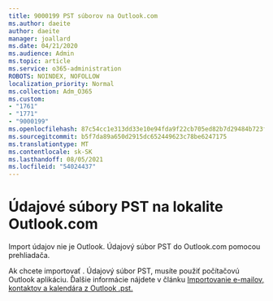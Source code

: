 ```yaml
---
title: 9000199 PST súborov na Outlook.com
ms.author: daeite
author: daeite
manager: joallard
ms.date: 04/21/2020
ms.audience: Admin
ms.topic: article
ms.service: o365-administration
ROBOTS: NOINDEX, NOFOLLOW
localization_priority: Normal
ms.collection: Adm_O365
ms.custom:
- "1761"
- "1771"
- "9000199"
ms.openlocfilehash: 87c54cc1e313dd33e10e94fda9f22cb705ed82b7d29484b723faafb64de89840
ms.sourcegitcommit: b5f7da89a650d2915dc652449623c78be6247175
ms.translationtype: MT
ms.contentlocale: sk-SK
ms.lasthandoff: 08/05/2021
ms.locfileid: "54024437"
---
```

# <a name="pst-data-files-in-outlookcom"></a>Údajové súbory PST na lokalite Outlook.com

Import údajov nie je Outlook. Údajový súbor PST do Outlook.com pomocou prehliadača.

Ak chcete importovať . Údajový súbor PST, musíte použiť počítačovú Outlook aplikáciu. Ďalšie informácie nájdete v článku [Importovanie e-mailov, kontaktov a kalendára z Outlook .pst.](https://support.office.com/article/431a8e9a-f99f-4d5f-ae48-ded54b3440ac?wt.mc_id=Office_Outlook_com_Alchemy)